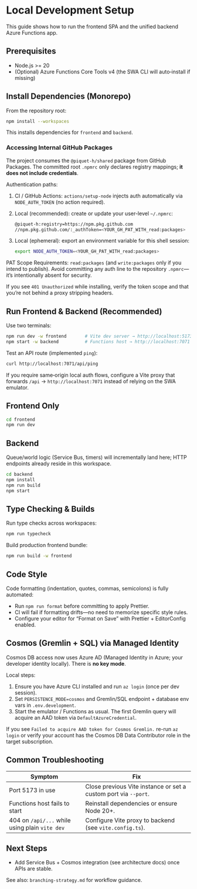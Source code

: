 # Local Development Setup

This guide shows how to run the frontend SPA and the unified backend Azure Functions app.

## Prerequisites

-   Node.js >= 20
-   (Optional) Azure Functions Core Tools v4 (the SWA CLI will auto‑install if missing)

## Install Dependencies (Monorepo)

From the repository root:

```bash
npm install --workspaces
```

This installs dependencies for `frontend` and `backend`.

### Accessing Internal GitHub Packages

The project consumes the `@piquet-h/shared` package from GitHub Packages. The committed root `.npmrc` only declares registry mappings; **it does not include credentials**.

Authentication paths:

1. CI / GitHub Actions: `actions/setup-node` injects auth automatically via `NODE_AUTH_TOKEN` (no action required).
2. Local (recommended): create or update your user-level `~/.npmrc`:

    ```bash
    @piquet-h:registry=https://npm.pkg.github.com
    //npm.pkg.github.com/:_authToken=<YOUR_GH_PAT_WITH_read:packages>
    ```

3. Local (ephemeral): export an environment variable for this shell session:

    ```bash
    export NODE_AUTH_TOKEN=<YOUR_GH_PAT_WITH_read:packages>
    ```

PAT Scope Requirements: `read:packages` (and `write:packages` only if you intend to publish). Avoid committing any auth line to the repository `.npmrc`—it’s intentionally absent for security.

If you see `401 Unauthorized` while installing, verify the token scope and that you’re not behind a proxy stripping headers.

## Run Frontend & Backend (Recommended)

Use two terminals:

```bash
npm run dev -w frontend       # Vite dev server → http://localhost:5173
npm start -w backend          # Functions host → http://localhost:7071
```

Test an API route (implemented `ping`):

```bash
curl http://localhost:7071/api/ping
```

If you require same‑origin local auth flows, configure a Vite proxy that forwards `/api` → `http://localhost:7071` instead of relying on the SWA emulator.

## Frontend Only

```bash
cd frontend
npm run dev
```

## Backend

Queue/world logic (Service Bus, timers) will incrementally land here; HTTP endpoints already reside in this workspace.

```bash
cd backend
npm install
npm run build
npm start
```

## Type Checking & Builds

Run type checks across workspaces:

```bash
npm run typecheck
```

Build production frontend bundle:

```bash
npm run build -w frontend
```

## Code Style

Code formatting (indentation, quotes, commas, semicolons) is fully automated:

-   Run `npm run format` before committing to apply Prettier.
-   CI will fail if formatting drifts—no need to memorize specific style rules.
-   Configure your editor for “Format on Save” with Prettier + EditorConfig enabled.

## Cosmos (Gremlin + SQL) via Managed Identity

Cosmos DB access now uses Azure AD (Managed Identity in Azure; your developer identity locally). There is **no key mode**.

Local steps:

1. Ensure you have Azure CLI installed and run `az login` (once per dev session).
2. Set `PERSISTENCE_MODE=cosmos` and Gremlin/SQL endpoint + database env vars in `.env.development`.
3. Start the emulator / Functions as usual. The first Gremlin query will acquire an AAD token via `DefaultAzureCredential`.

If you see `Failed to acquire AAD token for Cosmos Gremlin.` re-run `az login` or verify your account has the Cosmos DB Data Contributor role in the target subscription.

## Common Troubleshooting

| Symptom                                        | Fix                                                             |
| ---------------------------------------------- | --------------------------------------------------------------- |
| Port 5173 in use                               | Close previous Vite instance or set a custom port via `--port`. |
| Functions host fails to start                  | Reinstall dependencies or ensure Node 20+.                      |
| 404 on `/api/...` while using plain `vite dev` | Configure Vite proxy to backend (see `vite.config.ts`).         |

## Next Steps

-   Add Service Bus + Cosmos integration (see architecture docs) once APIs are stable.
<!-- Removed forward-looking note about introducing GitHub Actions automation (workflows already exist; YAML is source of truth). -->

See also: `branching-strategy.md` for workflow guidance.
